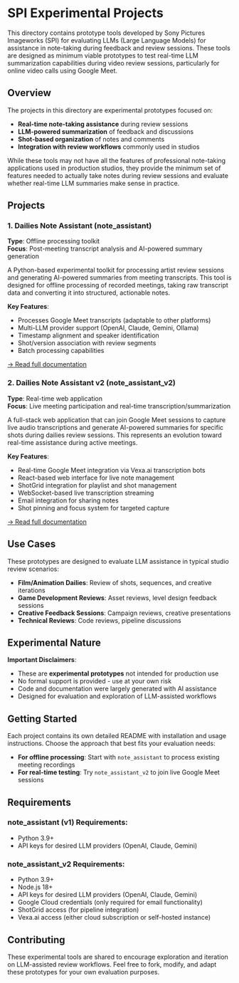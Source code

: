 # SPI Experimental Projects

This directory contains prototype tools developed by Sony Pictures Imageworks (SPI) for evaluating LLMs (Large Language Models) for assistance in note-taking during feedback and review sessions. These tools are designed as minimum viable prototypes to test real-time LLM summarization capabilities during video review sessions, particularly for online video calls using Google Meet.

## Overview

The projects in this directory are experimental prototypes focused on:
- **Real-time note-taking assistance** during review sessions
- **LLM-powered summarization** of feedback and discussions
- **Shot-based organization** of notes and comments
- **Integration with review workflows** commonly used in studios

While these tools may not have all the features of professional note-taking applications used in production studios, they provide the minimum set of features needed to actually take notes during review sessions and evaluate whether real-time LLM summaries make sense in practice.

## Projects

### 1. Dailies Note Assistant (note_assistant)
**Type**: Offline processing toolkit  
**Focus**: Post-meeting transcript analysis and AI-powered summary generation

A Python-based experimental toolkit for processing artist review sessions and generating AI-powered summaries from meeting transcripts. This tool is designed for offline processing of recorded meetings, taking raw transcript data and converting it into structured, actionable notes.

**Key Features**:
- Processes Google Meet transcripts (adaptable to other platforms)
- Multi-LLM provider support (OpenAI, Claude, Gemini, Ollama)
- Timestamp alignment and speaker identification
- Shot/version association with review segments
- Batch processing capabilities

[→ Read full documentation](note_assistant/README.md)

### 2. Dailies Note Assistant v2 (note_assistant_v2)
**Type**: Real-time web application  
**Focus**: Live meeting participation and real-time transcription/summarization

A full-stack web application that can join Google Meet sessions to capture live audio transcriptions and generate AI-powered summaries for specific shots during dailies review sessions. This represents an evolution toward real-time assistance during active meetings.

**Key Features**:
- Real-time Google Meet integration via Vexa.ai transcription bots
- React-based web interface for live note management
- ShotGrid integration for playlist and shot management
- WebSocket-based live transcription streaming
- Email integration for sharing notes
- Shot pinning and focus system for targeted capture

[→ Read full documentation](note_assistant_v2/README.md)

## Use Cases

These prototypes are designed to evaluate LLM assistance in typical studio review scenarios:
- **Film/Animation Dailies**: Review of shots, sequences, and creative iterations
- **Game Development Reviews**: Asset reviews, level design feedback sessions  
- **Creative Feedback Sessions**: Campaign reviews, creative presentations
- **Technical Reviews**: Code reviews, pipeline discussions

## Experimental Nature

**Important Disclaimers**:
- These are **experimental prototypes** not intended for production use
- No formal support is provided - use at your own risk
- Code and documentation were largely generated with AI assistance
- Designed for evaluation and exploration of LLM-assisted workflows

## Getting Started

Each project contains its own detailed README with installation and usage instructions. Choose the approach that best fits your evaluation needs:

- **For offline processing**: Start with `note_assistant` to process existing meeting recordings
- **For real-time testing**: Try `note_assistant_v2` to join live Google Meet sessions

## Requirements

### note_assistant (v1) Requirements:
- Python 3.9+
- API keys for desired LLM providers (OpenAI, Claude, Gemini)

### note_assistant_v2 Requirements:
- Python 3.9+
- Node.js 18+
- API keys for desired LLM providers (OpenAI, Claude, Gemini)
- Google Cloud credentials (only required for email functionality)
- ShotGrid access (for pipeline integration)
- Vexa.ai access (either cloud subscription or self-hosted instance)

## Contributing

These experimental tools are shared to encourage exploration and iteration on LLM-assisted review workflows. Feel free to fork, modify, and adapt these prototypes for your own evaluation purposes.
